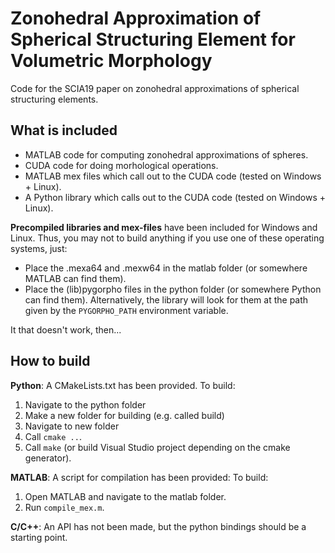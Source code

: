 # Zonohedral Approximation of Spherical Structuring Element for Volumetric Morphology

Code for the SCIA19 paper on zonohedral approximations of spherical structuring elements.

## What is included

* MATLAB code for computing zonohedral approximations of spheres.
* CUDA code for doing morhological operations.
* MATLAB mex files which call out to the CUDA code (tested on Windows + Linux).
* A Python library which calls out to the CUDA code (tested on Windows + Linux).

**Precompiled libraries and mex-files** have been included for Windows and Linux.
Thus, you may not to build anything if you use one of these operating systems, just:

* Place the .mexa64 and .mexw64 in the matlab folder (or somewhere MATLAB can find them).
* Place the (lib)pygorpho files in the python folder (or somewhere Python can find them).
  Alternatively, the library will look for them at the path given by the `PYGORPHO_PATH` environment variable.

It that doesn't work, then...

## How to build

**Python**: A CMakeLists.txt has been provided. To build:

1. Navigate to the python folder
2. Make a new folder for building (e.g. called build)
3. Navigate to new folder
4. Call `cmake ..`.
5. Call `make` (or build Visual Studio project depending on the cmake generator).

**MATLAB**: A script for compilation has been provided: To build:

1. Open MATLAB and navigate to the matlab folder.
2. Run `compile_mex.m`.

**C/C++**: An API has not been made, but the python bindings should be a starting point.